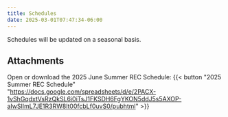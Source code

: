 ```yaml
---
title: Schedules
date: 2025-03-01T07:47:34-06:00
---
```


Schedules will be updated on a seasonal basis.

## Attachments
  
  Open or download the 2025 June Summer REC Schedule:  {{< button "2025 Summer REC Schedule" "https://docs.google.com/spreadsheets/d/e/2PACX-1vShGqdxtVsRzQkSL6i0iTsJ1FKSDH6FgYKON5ddJ5s5AXOP-aIwSlImL7JE1R3RW8lt00fcbLf0uvS0/pubhtml" >}}

  <!---
  Download the 2023 June T-Ball REC Schedule:  {{< button "2023 T-Ball Schedule" "/pdf-forms/2023-TBallRECSchedule.pdf" >}}

  Download the May 2022 Softball REC Schedule:  {{< button "May 2022 Softball Schedule" "/pdf-forms/2022-MaySoftballRECSchedule.pdf" >}}

  Download the June 2022 Softball REC Schedule:  {{< button "June 2022 Softball Schedule" "/pdf-forms/2022JuneSoftballRECSchedule.pdf" >}}

  Download the May 2022 3rd/4th Grade Baseball REC Schedule:  {{< button "May 2022 3rd/4th Grade Baseball Schedule" "/pdf-forms/2022-MayBaseball-3rd_4thGradeRECSchedule.pdf" >}}

  Download the June 2022 3rd/4th Grade Baseball REC Schedule:  {{< button "June 2022 3rd/4th Grade Baseball Schedule" "/pdf-forms/2022-JuneBaseball-3rd_4thGradeRECSchedule.pdf" >}}

  Download the May 2022 5th/6th Grade Baseball REC Schedule:  {{< button "May 2022 5th/6th Grade Baseball Schedule" "/pdf-forms/2022-MayBaseball-5th_6thGradeRECSchedule.pdf" >}}

  Download the June 2022 5th/6th Grade Baseball REC Schedule:  {{< button "June 2022 5th/6th Grade Baseball Schedule" "/pdf-forms/2022-JuneBaseball-5th_6thGradeRECSchedule.pdf" >}} 

  Download the 2024 Football & Soccer REC Schedule:  {{< button "2024 Football & Soccer Schedule" "/pdf-forms/2024-Fall-Soccer-and-Football-Schedule.pdf" >}}

  Download the 2022-23 Basketball REC Schedule:  {{< button "2022-23 Basketball Schedule" "2022-23-Basketball-Registration-Info-Sheet.pdf" >}} -->
